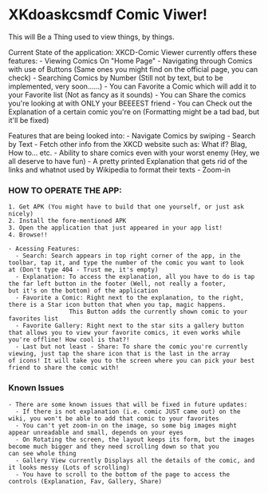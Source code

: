 # XKdoaskcsmdf Comic Viwer! 

This will Be a Thing used to view things, by things.

Current State of the application:
  XKCD-Comic Viewer currently offers these features:
    - Viewing Comics On "Home Page"
    - Navigating through Comics with use of Buttons (Same ones you might find on the official page, you can check)
    - Searching Comics by Number (Still not by text, but to be implemented, very soon......)
    - You can Favorite a Comic which will add it to your Favorite list (Not as fancy as it sounds)
    - You can Share the comics you're looking at with ONLY your BEEEEST friend
    - You can Check out the Explanation of a certain comic you're on (Formatting might be a tad bad, but it'll be fixed)
    
    
   Features that are being looked into:
    - Navigate Comics by swiping
    - Search by Text
    - Fetch other info from the XKCD website such as: What if? Blag, How to... etc.
    - Ability to share comics even with your worst enemy (Hey, we all deserve to have fun)
    - A pretty printed Explanation that gets rid of the links and whatnot used by Wikipedia to format their texts
    - Zoom-in
    
    
### HOW TO OPERATE THE APP:
    1. Get APK (You might have to build that one yourself, or just ask nicely)
    2. Install the fore-mentioned APK
    3. Open the application that just appeared in your app list!
    4. Browse!!
    
    - Acessing Features: 
      - Search: Search appears in top right corner of the app, in the toolbar, tap it, and type the number of the comic you want to look                   at (Don't type 404 - Trust me, it's empty)
      - Explanation: To access the explanation, all you have to do is tap the far left button in the footer (Well, not really a footer,                        but it's on the bottom) of the application
      - Favorite a Comic: Right next to the explanation, to the right, there is a Star icon button that when you tap, magic happens. 
                     This Button adds the currently shown comic to your favorites list
      - Favorite Gallery: Right next to the star sits a gallery button that allows you to view your favorite comics, it even works while                        you're offline! How cool is that?!
      - Last but not least - Share: To share the comic you're currently viewing, just tap the share icon that is the last in the array                          of icons! It will take you to the screen where you can pick your best friend to share the comic with!
      
### Known Issues
    - There are some known issues that will be fixed in future updates:
      - If there is not explanation (i.e. comic JUST came out) on the wiki, you won't be able to add that comic to your favorites 
      - You can't yet zoom-in on the image, so some big images might appear unreadable and small, depends on your eyes
      - On Rotating the screen, the layout keeps its form, but the images become much bigger and they need scrolling down so that you           can see whole thing
      - Gallery View currently Displays all the details of the comic, and it looks messy (Lots of scrolling)
      - You have to scroll to the bottom of the page to access the controls (Explanation, Fav, Gallery, Share)
